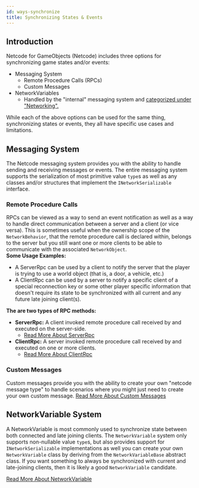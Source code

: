 ```yaml
---
id: ways-synchronize
title: Synchronizing States & Events
---
```


## Introduction
Netcode for GameObjects (Netcode) includes three options for synchronizing game states and/or events:
- Messaging System
    - Remote Procedure Calls (RPCs)
    - Custom Messages
- NetworkVariables
    - Handled by the "internal" messaging system and [categorized under "Networking".](../basics/networkvariable.md)

While each of the above options can be used for the same thing, synchronizing states or events, they all have specific use cases and limitations. 

## Messaging System
The Netcode messaging system provides you with the ability to handle sending and receiving messages or events.  The entire messaging system supports the serialization of most primitive value `type`s as well as any classes and/or structures that implement the `INetworkSerializable` interface.

### Remote Procedure Calls
RPCs can be viewed as a way to send an event notification as well as a way to handle direct communication between a server and a client (or vice versa).  This is sometimes useful when the ownership scope of the `NetworkBehavior`, that the remote procedure call is declared within, belongs to the server but you still want one or more clients to be able to communicate with the associated `NetworkObject`.  
**Some Usage Examples:**
- A ServerRpc can be used by a client to notify the server that the player is trying to use a world object (that is, a door, a vehicle, etc.)
- A ClientRpc can be used by a server to notify a specific client of a special reconnection key or some other player specific information that doesn't require its state to be synchronized with all current and any future late joining client(s).

**The are two types of RPC methods:**
- **ServerRpc:** A client invoked remote procedure call received by and executed on the server-side.
    - [Read More About ServerRpc](../advanced-topics/message-system/serverrpc.md)
- **ClientRpc:** A server invoked remote procedure call received by and executed on one or more clients.
    - [Read More About ClientRpc](../advanced-topics/message-system/clientrpc.md)

### Custom Messages
Custom messages provide you with the ability to create your own "netcode message type" to handle scenarios where you might just need to create your own custom message.
[Read More About Custom Messages](../advanced-topics/message-system/custom-messages.md)

## NetworkVariable System
A NetworkVariable is most commonly used to synchronize state between both connected and late joining clients. The `NetworkVariable` system only supports non-nullable value `type`s, but also provides support for `INetworkSerializable` implementations as well you can create your own `NetworkVariable` class by deriving from the `NetworkVariableBase` abstract class. If you want something to always be synchronized with current and late-joining clients, then it is likely a good `NetworkVariable` candidate.

[Read More About NetworkVariable](../basics/networkvariable.md)
